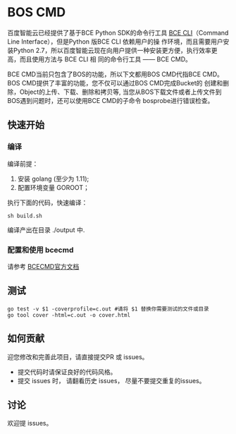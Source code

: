 # BOS CMD

百度智能云已经提供了基于BCE Python SDK的命令行工具 [BCE CLI](https://cloud.baidu.com/doc/BOS/s/zjwvyqm6d)（Command Line Interface），但是Python 版BCE CLI 依赖用户的操
作环境，而且需要用户安装Python 2.7，所以百度智能云现在向用户提供一种安装更方便，执行效率更高，而且使用方法与 BCE CLI 相
同的命令行工具 —— BCE CMD。

BCE CMD当前只包含了BOS的功能，所以下文都用BOS CMD代指BCE CMD。BOS CMD提供了丰富的功能，您不仅可以通过BOS CMD完成Bucket的
创建和删除，Object的上传、下载、删除和拷贝等, 当您从BOS下载文件或者上传文件到BOS遇到问题时，还可以使用BCE CMD的子命令
bosprobe进行错误检查。

## 快速开始

### 编译

编译前提：

1. 安装 golang (至少为 1.11);
2. 配置环境变量 GOROOT；

执行下面的代码，快速编译：

```
sh build.sh
```

编译产出在目录 ./output 中.

### 配置和使用 bcecmd

请参考 [BCECMD官方文档](https://cloud.baidu.com/doc/BOS/s/Sjwvyqetg)

## 测试

```
go test -v $1 -coverprofile=c.out #请将 $1 替换你需要测试的文件或目录
go tool cover -html=c.out -o cover.html
```

## 如何贡献

迎您修改和完善此项目，请直接提交PR 或 issues。

* 提交代码时请保证良好的代码风格。
* 提交 issues 时， 请翻看历史 issues， 尽量不要提交重复的issues。

## 讨论

欢迎提 issues。
